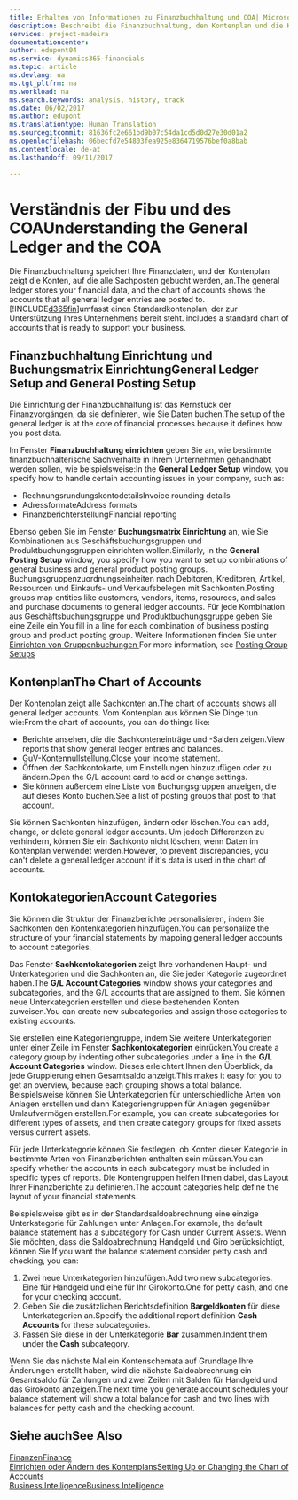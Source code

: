 ```yaml
---
title: Erhalten von Informationen zu Finanzbuchhaltung und COA| Microsoft Docs
description: Beschreibt die Finanzbuchhaltung, den Kontenplan und die Kontokategorien.
services: project-madeira
documentationcenter: 
author: edupont04
ms.service: dynamics365-financials
ms.topic: article
ms.devlang: na
ms.tgt_pltfrm: na
ms.workload: na
ms.search.keywords: analysis, history, track
ms.date: 06/02/2017
ms.author: edupont
ms.translationtype: Human Translation
ms.sourcegitcommit: 81636fc2e661bd9b07c54da1cd5d0d27e30d01a2
ms.openlocfilehash: 06becfd7e54803fea925e8364719576bef0a8bab
ms.contentlocale: de-at
ms.lasthandoff: 09/11/2017

---
```

# <a name="understanding-the-general-ledger-and-the-coa"></a><span data-ttu-id="ff543-103">Verständnis der Fibu und des COA</span><span class="sxs-lookup"><span data-stu-id="ff543-103">Understanding the General Ledger and the COA</span></span>
<span data-ttu-id="ff543-104">Die Finanzbuchhaltung speichert Ihre Finanzdaten, und der Kontenplan zeigt die Konten, auf die alle Sachposten gebucht werden, an.</span><span class="sxs-lookup"><span data-stu-id="ff543-104">The general ledger stores your financial data, and the chart of accounts shows the accounts that all general ledger entries are posted to.</span></span> [!INCLUDE[d365fin](includes/d365fin_md.md)]<span data-ttu-id="ff543-105">umfasst einen Standardkontenplan, der zur Unterstützung Ihres Unternehmens bereit steht.</span><span class="sxs-lookup"><span data-stu-id="ff543-105"> includes a standard chart of accounts that is ready to support your business.</span></span>

## <a name="general-ledger-setup-and-general-posting-setup"></a><span data-ttu-id="ff543-106">Finanzbuchhaltung Einrichtung und Buchungsmatrix Einrichtung</span><span class="sxs-lookup"><span data-stu-id="ff543-106">General Ledger Setup and General Posting Setup</span></span>
<span data-ttu-id="ff543-107">Die Einrichtung der Finanzbuchhaltung ist das Kernstück der Finanzvorgängen, da sie definieren, wie Sie Daten buchen.</span><span class="sxs-lookup"><span data-stu-id="ff543-107">The setup of the general ledger is at the core of financial processes because it defines how you post data.</span></span>  

<span data-ttu-id="ff543-108">Im Fenster **Finanzbuchhaltung einrichten** geben Sie an, wie bestimmte finanzbuchhalterische Sachverhalte in Ihrem Unternehmen gehandhabt werden sollen, wie beispielsweise:</span><span class="sxs-lookup"><span data-stu-id="ff543-108">In the **General Ledger Setup** window, you specify how to handle certain accounting issues in your company, such as:</span></span>  

* <span data-ttu-id="ff543-109">Rechnungsrundungskontodetails</span><span class="sxs-lookup"><span data-stu-id="ff543-109">Invoice rounding details</span></span>  
* <span data-ttu-id="ff543-110">Adressformate</span><span class="sxs-lookup"><span data-stu-id="ff543-110">Address formats</span></span>  
* <span data-ttu-id="ff543-111">Finanzberichterstellung</span><span class="sxs-lookup"><span data-stu-id="ff543-111">Financial reporting</span></span>  

<span data-ttu-id="ff543-112">Ebenso geben Sie im Fenster **Buchungsmatrix Einrichtung** an, wie Sie Kombinationen aus Geschäftsbuchungsgruppen und Produktbuchungsgruppen einrichten wollen.</span><span class="sxs-lookup"><span data-stu-id="ff543-112">Similarly, in the **General Posting Setup** window, you specify how you want to set up combinations of general business and general product posting groups.</span></span> <span data-ttu-id="ff543-113">Buchungsgruppenzuordnungseinheiten nach Debitoren, Kreditoren, Artikel, Ressourcen und Einkaufs- und Verkaufsbelegen mit Sachkonten.</span><span class="sxs-lookup"><span data-stu-id="ff543-113">Posting groups map entities like customers, vendors, items, resources, and sales and purchase documents to general ledger accounts.</span></span> <span data-ttu-id="ff543-114">Für jede Kombination aus Geschäftsbuchungsgruppe und Produktbuchungsgruppe geben Sie eine Zeile ein.</span><span class="sxs-lookup"><span data-stu-id="ff543-114">You fill in a line for each combination of business posting group and product posting group.</span></span> <span data-ttu-id="ff543-115">Weitere Informationen finden Sie unter [Einrichten von Gruppenbuchungen ](finance-posting-groups.md)</span><span class="sxs-lookup"><span data-stu-id="ff543-115">For more information, see [Posting Group Setups](finance-posting-groups.md)</span></span>  

## <a name="the-chart-of-accounts"></a><span data-ttu-id="ff543-116">Kontenplan</span><span class="sxs-lookup"><span data-stu-id="ff543-116">The Chart of Accounts</span></span>
<span data-ttu-id="ff543-117">Der Kontenplan zeigt alle Sachkonten an.</span><span class="sxs-lookup"><span data-stu-id="ff543-117">The chart of accounts shows all general ledger accounts.</span></span> <span data-ttu-id="ff543-118">Vom Kontenplan aus können Sie Dinge tun wie:</span><span class="sxs-lookup"><span data-stu-id="ff543-118">From the chart of accounts, you can do things like:</span></span>  

* <span data-ttu-id="ff543-119">Berichte ansehen, die die Sachkonteneinträge und -Salden zeigen.</span><span class="sxs-lookup"><span data-stu-id="ff543-119">View reports that show general ledger entries and balances.</span></span>  
* <span data-ttu-id="ff543-120">GuV-Kontennullstellung.</span><span class="sxs-lookup"><span data-stu-id="ff543-120">Close your income statement.</span></span>  
* <span data-ttu-id="ff543-121">Öffnen der Sachkontokarte, um Einstellungen hinzuzufügen oder zu ändern.</span><span class="sxs-lookup"><span data-stu-id="ff543-121">Open the G/L account card to add or change settings.</span></span>  
* <span data-ttu-id="ff543-122">Sie können außerdem eine Liste von Buchungsgruppen anzeigen, die auf dieses Konto buchen.</span><span class="sxs-lookup"><span data-stu-id="ff543-122">See a list of posting groups that post to that account.</span></span>  

<span data-ttu-id="ff543-123">Sie können Sachkonten hinzufügen, ändern oder löschen.</span><span class="sxs-lookup"><span data-stu-id="ff543-123">You can add, change, or delete general ledger accounts.</span></span> <span data-ttu-id="ff543-124">Um jedoch Differenzen zu verhindern, können Sie ein Sachkonto nicht löschen, wenn Daten im Kontenplan verwendet werden.</span><span class="sxs-lookup"><span data-stu-id="ff543-124">However, to prevent discrepancies, you can't delete a general ledger account if it's data is used in the chart of accounts.</span></span>  

## <a name="account-categories"></a><span data-ttu-id="ff543-125">Kontokategorien</span><span class="sxs-lookup"><span data-stu-id="ff543-125">Account Categories</span></span>
<span data-ttu-id="ff543-126">Sie können die Struktur der Finanzberichte personalisieren, indem Sie Sachkonten den Kontenkategorien hinzufügen.</span><span class="sxs-lookup"><span data-stu-id="ff543-126">You can personalize the structure of your financial statements by mapping general ledger accounts to account categories.</span></span>  

<span data-ttu-id="ff543-127">Das Fenster **Sachkontokategorien** zeigt Ihre vorhandenen Haupt- und Unterkategorien und die Sachkonten an, die Sie jeder Kategorie zugeordnet haben.</span><span class="sxs-lookup"><span data-stu-id="ff543-127">The **G/L Account Categories** window shows your categories and subcategories, and the G/L accounts that are assigned to them.</span></span> <span data-ttu-id="ff543-128">Sie können neue Unterkategorien erstellen und diese bestehenden Konten zuweisen.</span><span class="sxs-lookup"><span data-stu-id="ff543-128">You can create new subcategories and assign those categories to existing accounts.</span></span>  

<span data-ttu-id="ff543-129">Sie erstellen eine Kategoriengruppe, indem Sie weitere Unterkategorien unter einer Zeile im Fenster **Sachkontokategorien** einrücken.</span><span class="sxs-lookup"><span data-stu-id="ff543-129">You create a category group by indenting other subcategories under a line in the **G/L Account Categories** window.</span></span> <span data-ttu-id="ff543-130">Dieses erleichtert Ihnen den Überblick, da jede Gruppierung einen Gesamtsaldo anzeigt.</span><span class="sxs-lookup"><span data-stu-id="ff543-130">This makes it easy for you to get an overview, because each grouping shows a total balance.</span></span> <span data-ttu-id="ff543-131">Beispielsweise können Sie Unterkategorien für unterschiedliche Arten von Anlagen erstellen und dann Kategoriengruppen für Anlagen gegenüber Umlaufvermögen erstellen.</span><span class="sxs-lookup"><span data-stu-id="ff543-131">For example, you can create subcategories for different types of assets, and then create category groups for fixed assets versus current assets.</span></span>  

<span data-ttu-id="ff543-132">Für jede Unterkategorie können Sie festlegen, ob Konten dieser Kategorie in bestimmte Arten von Finanzberichten enthalten sein müssen.</span><span class="sxs-lookup"><span data-stu-id="ff543-132">You can specify whether the accounts in each subcategory must be included in specific types of reports.</span></span> <span data-ttu-id="ff543-133">Die Kontengruppen helfen Ihnen dabei, das Layout Ihrer Finanzberichte zu definieren.</span><span class="sxs-lookup"><span data-stu-id="ff543-133">The account categories help define the layout of your financial statements.</span></span>  

<span data-ttu-id="ff543-134">Beispielsweise gibt es in der Standardsaldoabrechnung eine einzige Unterkategorie für Zahlungen unter Anlagen.</span><span class="sxs-lookup"><span data-stu-id="ff543-134">For example, the default balance statement has a subcategory for Cash under Current Assets.</span></span> <span data-ttu-id="ff543-135">Wenn Sie möchten, dass die Saldoabrechnung Handgeld und Giro berücksichtigt, können Sie:</span><span class="sxs-lookup"><span data-stu-id="ff543-135">If you want the balance statement consider petty cash and checking, you can:</span></span>  

1. <span data-ttu-id="ff543-136">Zwei neue Unterkategorien hinzufügen.</span><span class="sxs-lookup"><span data-stu-id="ff543-136">Add two new subcategories.</span></span> <span data-ttu-id="ff543-137">Eine für Handgeld und eine für Ihr Girokonto.</span><span class="sxs-lookup"><span data-stu-id="ff543-137">One for petty cash, and one for your checking account.</span></span>  
2. <span data-ttu-id="ff543-138">Geben Sie die zusätzlichen Berichtsdefinition **Bargeldkonten** für diese Unterkategorien an.</span><span class="sxs-lookup"><span data-stu-id="ff543-138">Specify the additional report definition **Cash Accounts** for these subcategories.</span></span>  
3. <span data-ttu-id="ff543-139">Fassen Sie diese in der Unterkategorie **Bar** zusammen.</span><span class="sxs-lookup"><span data-stu-id="ff543-139">Indent them under the **Cash** subcategory.</span></span>  

<span data-ttu-id="ff543-140">Wenn Sie das nächste Mal ein Kontenschemata auf Grundlage Ihre Änderungen erstellt haben, wird die nächste Saldoabrechnung ein Gesamtsaldo für Zahlungen und zwei Zeilen mit Salden für Handgeld und das Girokonto anzeigen.</span><span class="sxs-lookup"><span data-stu-id="ff543-140">The next time you generate account schedules your balance statement will show a total balance for cash and two lines with balances for petty cash and the checking account.</span></span>  

## <a name="see-also"></a><span data-ttu-id="ff543-141">Siehe auch</span><span class="sxs-lookup"><span data-stu-id="ff543-141">See Also</span></span>
[<span data-ttu-id="ff543-142">Finanzen</span><span class="sxs-lookup"><span data-stu-id="ff543-142">Finance</span></span>](finance.md)  
[<span data-ttu-id="ff543-143">Einrichten oder Ändern des Kontenplans</span><span class="sxs-lookup"><span data-stu-id="ff543-143">Setting Up or Changing the Chart of Accounts</span></span>](finance-setup-chart-accounts.md)  
[<span data-ttu-id="ff543-144">Business Intelligence</span><span class="sxs-lookup"><span data-stu-id="ff543-144">Business Intelligence</span></span>](bi.md)  

